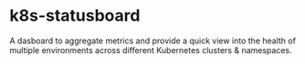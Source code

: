 # k8s-statusboard

A dasboard to aggregate metrics and provide a quick view into the health of
multiple environments across different Kubernetes clusters & namespaces.


